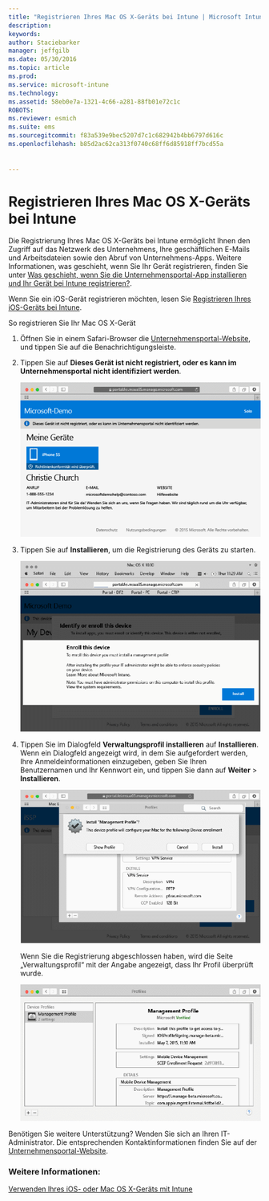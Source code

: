 ```yaml
---
title: "Registrieren Ihres Mac OS X-Geräts bei Intune | Microsoft Intune"
description: 
keywords: 
author: Staciebarker
manager: jeffgilb
ms.date: 05/30/2016
ms.topic: article
ms.prod: 
ms.service: microsoft-intune
ms.technology: 
ms.assetid: 58eb0e7a-1321-4c66-a281-88fb01e72c1c
ROBOTS: 
ms.reviewer: esmich
ms.suite: ems
ms.sourcegitcommit: f83a539e9bec5207d7c1c682942b4bb6797d616c
ms.openlocfilehash: b85d2ac62ca313f0740c68ff6d85918ff7bcd55a


---
```



# Registrieren Ihres Mac OS X-Geräts bei Intune

Die Registrierung Ihres Mac OS X-Geräts bei Intune ermöglicht Ihnen den Zugriff auf das Netzwerk des Unternehmens, Ihre geschäftlichen E-Mails und Arbeitsdateien sowie den Abruf von Unternehmens-Apps. Weitere Informationen, was geschieht, wenn Sie Ihr Gerät registrieren, finden Sie unter [Was geschieht, wenn Sie die Unternehmensportal-App installieren und Ihr Gerät bei Intune registrieren?](what-happens-if-you-install-the-company-portal-app-and-enroll-your-device-in-intune-ios.md).

Wenn Sie ein iOS-Gerät registrieren möchten, lesen Sie [Registrieren Ihres iOS-Geräts bei Intune](enroll-your-device-in-intune-ios.md).


So registrieren Sie Ihr Mac OS X-Gerät

1.  Öffnen Sie in einem Safari-Browser die [Unternehmensportal-Website](https://portal.manage.microsoft.com), und tippen Sie auf die Benachrichtigungsleiste.

2.  Tippen Sie auf **Dieses Gerät ist nicht registriert, oder es kann im Unternehmensportal nicht identifiziert werden**.

    ![device-not-enrolled](./media/1-macosx-enroll-tap-enroll.png) 

3.  Tippen Sie auf **Installieren**, um die Registrierung des Geräts zu starten.

    ![tap-install-to-enroll](./media/2-macosx-enroll--install-button.png) 

4.  Tippen Sie im Dialogfeld **Verwaltungsprofil installieren** auf **Installieren**. Wenn ein Dialogfeld angezeigt wird, in dem Sie aufgefordert werden, Ihre Anmeldeinformationen einzugeben, geben Sie Ihren Benutzernamen und Ihr Kennwort ein, und tippen Sie dann auf **Weiter** &gt; **Installieren**.

    ![install-management-profile](./media/3-macosx-enroll-tap-install.png) 

    Wenn Sie die Registrierung abgeschlossen haben, wird die Seite „Verwaltungsprofil“ mit der Angabe angezeigt, dass Ihr Profil überprüft wurde.

    ![management-profile-verified](./media/4-macosx-enroll-done.png) 

Benötigen Sie weitere Unterstützung? Wenden Sie sich an Ihren IT-Administrator. Die entsprechenden Kontaktinformationen finden Sie auf der [Unternehmensportal-Website](http://portal.manage.microsoft.com).

### Weitere Informationen:
[Verwenden Ihres iOS- oder Mac OS X-Geräts mit Intune](using-your-ios-or-mac-os-x-device-with-intune.md)


<!--HONumber=Jun16_HO2-->


